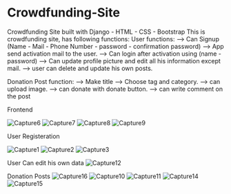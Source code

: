 # Crowdfunding-Site
Crowdfunding Site built with Django - HTML - CSS - Bootstrap
This is crowdfunding site, has following functions:
User functions:
--> Can Signup (Name - Mail - Phone Number - password - confirmation password)
--> App send activation mail to the user.
--> Can login after activation using (name - password)
--> Can update profile picture and edit all his information except mail.
--> user can delete and update his own posts.

Donation Post function:
--> Make title
--> Choose tag and category.
--> can upload image.
--> can donate with donate button.
--> can write comment on the post



Frontend

![Capture6](https://user-images.githubusercontent.com/25539327/199357717-cd419ee2-3a00-47f9-b9b8-0e1e0ca9053c.PNG)
![Capture7](https://user-images.githubusercontent.com/25539327/199357735-39430a06-c22d-4ddf-bd3b-725888f0028b.PNG)
![Capture8](https://user-images.githubusercontent.com/25539327/199357745-c2efb16a-8f60-4895-bcdf-bfad51b7a9fa.PNG)
![Capture9](https://user-images.githubusercontent.com/25539327/199357747-ef692c4d-a8f9-4888-ae12-cbe1181ddd5e.PNG)

User Registeration

![Capture1](https://user-images.githubusercontent.com/25539327/199357786-bb347987-e7ed-4ba8-99e9-7f7a564628dd.PNG)
![Capture2](https://user-images.githubusercontent.com/25539327/199357781-05f12ccd-cc91-4524-9e50-2006cafc4b82.PNG)
![Capture3](https://user-images.githubusercontent.com/25539327/199357785-22966c22-c796-4767-9c71-916058a36197.PNG)

User Can edit his own data
![Capture12](https://user-images.githubusercontent.com/25539327/199357892-150c08e5-e362-46d8-b8f0-233024f17e10.PNG)

Donation Posts
![Capture16](https://user-images.githubusercontent.com/25539327/199358026-445cd129-9c88-4fc6-b419-6a1446389135.PNG)
![Capture10](https://user-images.githubusercontent.com/25539327/199358041-8d5fad84-b5b1-4b8b-81d0-469b7744dcc9.PNG)
![Capture11](https://user-images.githubusercontent.com/25539327/199358046-b472efe0-6f15-44b2-bf17-04a60b9ce37f.PNG)
![Capture14](https://user-images.githubusercontent.com/25539327/199358054-a77e1b05-9eeb-4576-986d-a3e14257dce5.PNG)
![Capture15](https://user-images.githubusercontent.com/25539327/199358059-20069d7f-cf97-4db6-87a6-ce98a94fa02c.PNG)
